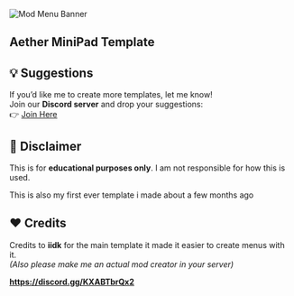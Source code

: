 ![Mod Menu Banner](https://media.discordapp.net/attachments/1345742664355680547/1354195245897617520/image.png?ex=67e4681a&is=67e3169a&hm=0d2ddf6e333a2acb059953d8edc94df788af4b8d9a2cde2531569e19825c3924&=&format=webp&quality=lossless&width=854&height=960)  

## Aether MiniPad Template

## 💡 Suggestions  
If you’d like me to create more templates, let me know!  
Join our **Discord server** and drop your suggestions:  
👉 [Join Here](https://discord.gg/KXABTbrQx2)  

## 📜 Disclaimer  
This is for **educational purposes only**. I am not responsible for how this is used.  

This is also my first ever template i made about a few months ago

## ❤️ Credits  
Credits to **iidk** for the main template it made it easier to create menus with it.  
*(Also please make me an actual mod creator in your server)*  

**https://discord.gg/KXABTbrQx2**
